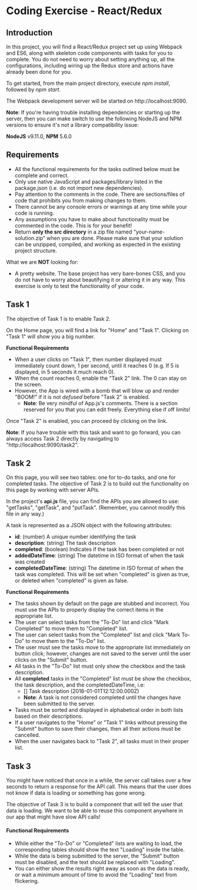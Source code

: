 Coding Exercise - React/Redux
==============================

Introduction
------------

In this project, you will find a React/Redux project set up using Webpack and ES6, along with skeleton code components with tasks for you to complete. You do not need to worry about setting anything up, all the configurations, including wiring up the Redux store and actions have already been done for you. 

To get started, from the main project directory, execute _npm install_, followed by _npm start_.

The Webpack development server will be started on http://localhost:9090.

**Note**: If you're having trouble installing dependencies or starting up the server, then you can make switch to use the following NodeJS and NPM versions to ensure it's not a library compatibility issue:

**NodeJS** v9.11.0, **NPM** 5.6.0

Requirements
------------
* All the functional requirements for the tasks outlined below must be complete and correct.
* Only use native JavaScript and packages/library listed in the package.json (i.e. do not import new dependencies).
* Pay attention to the comments in the code. There are sections/files of code that prohibits you from making changes to them.
* There cannot be any console errors or warnings at any time while your code is running.
* Any assumptions you have to make about functionality must be commented in the code. This is for your benefit!
* Return **only the src directory** in a zip file named "your-name-solution.zip" when you are done. Please make sure that your solution can be unzipped, compiled, and working as expected in the existing project structure.


What we are **NOT** looking for:
* A pretty website. The base project has very bare-bones CSS, and you do not have to worry about beautifying it or altering it in any way. This exercise is only to test the functionality of your code.

Task 1
------
The objective of Task 1 is to enable Task 2. 

On the Home page, you will find a link for "Home" and "Task 1". Clicking on "Task 1" will show you a big number.

**Functional Requirements**
* When a user clicks on "Task 1", then number displayed must immediately count down, 1 per second, until it reaches 0 (e.g. If 5 is displayed, in 5 seconds it much reach 0).
* When the count reaches 0, enable the "Task 2" link. The 0 can stay on the screen.
* However, the App is wired with a bomb that will blow up and render "BOOM!" if it is not _defused_ before "Task 2" is enabled.
  - **Note**: Be very mindful of App.js's comments. There is a section reserved for you that you can edit freely. Everything else if off limits!

Once "Task 2" is enabled, you can proceed by clicking on the link.

**Note**: If you have trouble with this task and want to go forward, you can always access Task 2 directly by navigating to "http://localhost:9090/task2".

Task 2
------
On this page, you will see two tables: one for to-do tasks, and one for completed tasks. The objective of Task 2 is to build out the functionality on this page by working with server APIs.

In the project's **api.js** file, you can find the APIs you are allowed to use: "getTasks", "getTask", and "putTask". (Remember, you cannot modify this file in any way.)

A task is represented as a JSON object with the following attributes:
* **id**: (number) A unique number identifying the task
* **description**: (string) The task description
* **completed**: (boolean) Indicates if the task has been completed or not
* **addedDateTime**: (string) The datetime in ISO format of when the task was created
* **completedDateTime**: (string) The datetime in ISO format of when the task was completed. This will be set when "completed" is given as true, or deleted when "completed" is given as false.

**Functional Requirements**

* The tasks shown by default on the page are stubbed and incorrect. You must use the APIs to properly display the correct items in the appropriate list.
* The user can select tasks from the "To-Do" list and click "Mark Completed" to move them to "Completed" list.
* The user can select tasks from the "Completed" list and click "Mark To-Do" to move them to the "To-Do" list.
* The user must see the tasks move to the appropriate list immediately on button click; however, changes are not saved to the server until the user clicks on the "Submit" button.
* All tasks in the "To-Do" list must only show the checkbox and the task description.
* All **completed** tasks in the "Completed" list must be show the checkbox, the task description, and the completedDateTime, i.e:
  - [] Task description (2018-01-01T12:12:00.000Z)
  - **Note**: A task is not considered completed until the changes have been submitted to the server.
* Tasks must be sorted and displayed in alphabetical order in both lists based on their descriptions.
* If a user navigates to the "Home" or "Task 1" links without pressing the "Submit" button to save their changes, then all their actions must be cancelled. 
* When the user navigates back to "Task 2", all tasks must in their proper list.

Task 3
------
You might have noticed that once in a while, the server call takes over a few seconds to return a response for the API call. This means that the user does not know if data is loading or something has gone wrong.

The objective of Task 3 is to build a component that will tell the user that data is loading. We want to be able to reuse this component anywhere in our app that might have slow API calls!

#### Functional Requirements
* While either the "To-Do" or "Completed" lists are waiting to load, the corresponding tables should show the text "Loading" inside the table.
* While the data is being submitted to the server, the "Submit" button must be disabled, and the text should be replaced with "Loading".
* You can either show the results right away as soon as the data is ready, or wait a minimum amount of time to avoid the "Loading" text from flickering.
